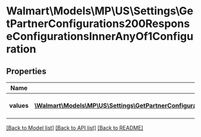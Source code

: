 # Walmart\Models\MP\US\Settings\GetPartnerConfigurations200ResponseConfigurationsInnerAnyOf1Configuration

## Properties

Name | Type | Description | Notes
------------ | ------------- | ------------- | -------------
**values** | [**\Walmart\Models\MP\US\Settings\GetPartnerConfigurations200ResponseConfigurationsInnerAnyOf1ConfigurationValuesInner[]**](GetPartnerConfigurations200ResponseConfigurationsInnerAnyOf1ConfigurationValuesInner.md) | List of feed throttling configurations | [optional]


[[Back to Model list]](./) [[Back to API list]](../../../../../README.md#supported-apis) [[Back to README]](../../../../../README.md)
